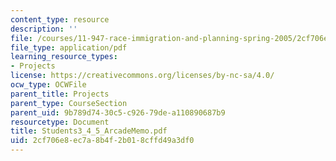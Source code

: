 ```yaml
---
content_type: resource
description: ''
file: /courses/11-947-race-immigration-and-planning-spring-2005/2cf706e8ec7a8b4f2b018cffd49a3df0_Students3_4_5_ArcadeMemo.pdf
file_type: application/pdf
learning_resource_types:
- Projects
license: https://creativecommons.org/licenses/by-nc-sa/4.0/
ocw_type: OCWFile
parent_title: Projects
parent_type: CourseSection
parent_uid: 9b789d74-30c5-c926-79de-a110890687b9
resourcetype: Document
title: Students3_4_5_ArcadeMemo.pdf
uid: 2cf706e8-ec7a-8b4f-2b01-8cffd49a3df0
---
```

